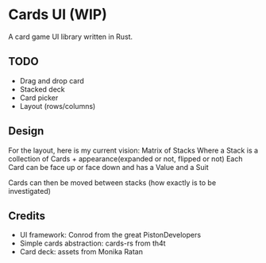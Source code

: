 Cards UI (WIP)
========

A card game UI library written in Rust.

TODO
----
* Drag and drop card
* Stacked deck
* Card picker
* Layout (rows/columns)


Design
------
For the layout, here is my current vision:
Matrix of Stacks
Where a Stack is a collection of Cards + appearance(expanded or not, flipped or not)
Each Card can be face up or face down and has a Value and a Suit

Cards can then be moved between stacks (how exactly is to be investigated)

Credits
-------
* UI framework: Conrod from the great PistonDevelopers
* Simple cards abstraction: cards-rs from th4t
* Card deck: assets from Monika Ratan
